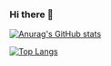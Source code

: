 ### Hi there 👋

<!--
**Dudualuizio17/Dudualuizio17** is a ✨ _special_ ✨ repository because its `README.md` (this file) appears on your GitHub profile.

Here are some ideas to get you started:

- 🔭 I’m currently working on ...
- 🌱 I’m currently learning ...
- 👯 I’m looking to collaborate on ...
- 🤔 I’m looking for help with ...
- 💬 Ask me about ...
- 📫 How to reach me: ...
- 😄 Pronouns: ...
- ⚡ Fun fact: ...
-->

[![Anurag's GitHub stats](https://github-readme-stats.vercel.app/api?username=Dudualuizio17&count_private=true&theme=dark&show_icons=true&include_all_commits=true)](https://github.com/anuraghazra/github-readme-stats)

[![Top Langs](https://github-readme-stats.vercel.app/api/top-langs/?username=Dudualuizio17&layout=compact&langs_count=6&hide=shell,makefile&theme=cobalt&count_private=true&hide_border=true&count_private=true)](https://github.com/anuraghazra/github-readme-stats)
